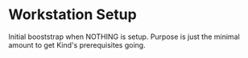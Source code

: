 # Workstation Setup

Initial booststrap when NOTHING is setup.  Purpose is just the minimal amount to get Kind's prerequisites going.  